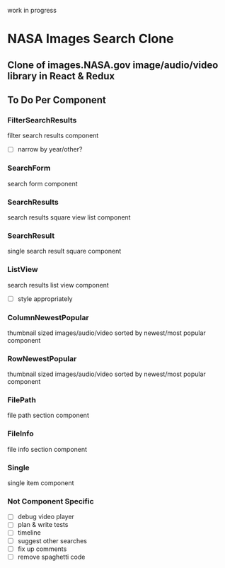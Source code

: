 work in progress

# NASA Images Search Clone

## Clone of images.NASA.gov image/audio/video library in React & Redux

## To Do Per Component

### FilterSearchResults

filter search results component

- [ ] narrow by year/other?

### SearchForm

search form component

### SearchResults

search results square view list component

### SearchResult

single search result square component

### ListView

search results list view component

- [ ] style appropriately

### ColumnNewestPopular

thumbnail sized images/audio/video sorted by newest/most popular component

### RowNewestPopular

thumbnail sized images/audio/video sorted by newest/most popular component

### FilePath

file path section component

### FileInfo

file info section component

### Single

single item component

### Not Component Specific

- [ ] debug video player
- [ ] plan & write tests
- [ ] timeline
- [ ] suggest other searches
- [ ] fix up comments
- [ ] remove spaghetti code
